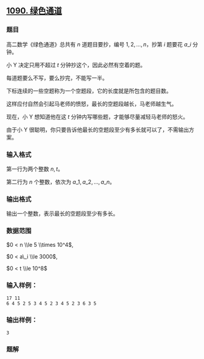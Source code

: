 ## [1090\. 绿色通道](https://www.acwing.com/problem/content/1092/)

### 题目

高二数学《绿色通道》总共有 $n$ 道题目要抄，编号 $1,2,…,n$，抄第 $i$ 题要花 $a\_i$ 分钟。

小 Y 决定只用不超过 $t$ 分钟抄这个，因此必然有空着的题。

每道题要么不写，要么抄完，不能写一半。

下标连续的一些空题称为一个空题段，它的长度就是所包含的题目数。

这样应付自然会引起马老师的愤怒，最长的空题段越长，马老师越生气。

现在，小 Y 想知道他在这 $t$ 分钟内写哪些题，才能够尽量减轻马老师的怒火。

由于小 Y 很聪明，你只要告诉他最长的空题段至少有多长就可以了，不需输出方案。

### 输入格式

第一行为两个整数 $n,t$。

第二行为 $n$ 个整数，依次为 $a\_1,a\_2,…,a\_n$。

### 输出格式

输出一个整数，表示最长的空题段至少有多长。

### 数据范围

$0 < n \\le 5 \\times 10^4$,

$0 < a\_i \\le 3000$,

$0 < t \\le 10^8$

### 输入样例：

```
17 11
6 4 5 2 5 3 4 5 2 3 4 5 2 3 6 3 5
```

### 输出样例：

```
3
```

### 题解

